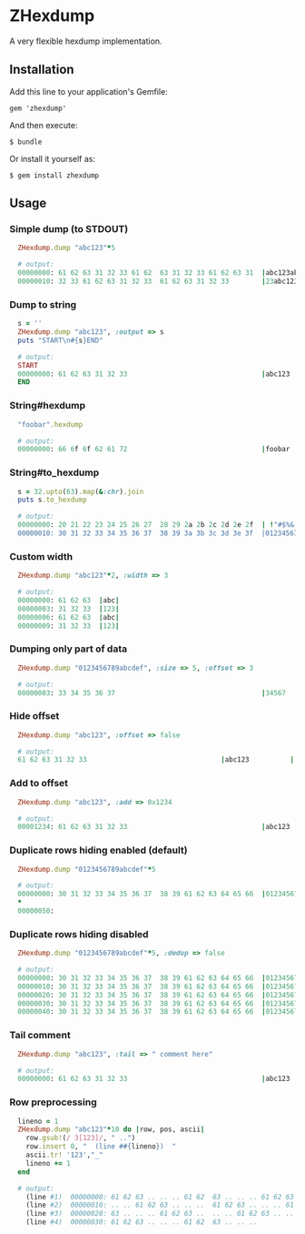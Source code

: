 # ZHexdump

A very flexible hexdump implementation.

## Installation

Add this line to your application's Gemfile:

    gem 'zhexdump'

And then execute:

    $ bundle

Or install it yourself as:

    $ gem install zhexdump

## Usage

### Simple dump (to STDOUT)
```ruby
  ZHexdump.dump "abc123"*5

  # output:
  00000000: 61 62 63 31 32 33 61 62  63 31 32 33 61 62 63 31  |abc123abc123abc1|
  00000010: 32 33 61 62 63 31 32 33  61 62 63 31 32 33        |23abc123abc123  |
```

### Dump to string
```ruby
  s = ''
  ZHexdump.dump "abc123", :output => s
  puts "START\n#{s}END"

  # output:
  START
  00000000: 61 62 63 31 32 33                                 |abc123          |
  END
```

### String#hexdump
```ruby
  "foobar".hexdump

  # output:
  00000000: 66 6f 6f 62 61 72                                 |foobar          |
```

### String#to_hexdump
```ruby
  s = 32.upto(63).map(&:chr).join
  puts s.to_hexdump

  # output:
  00000000: 20 21 22 23 24 25 26 27  28 29 2a 2b 2c 2d 2e 2f  | !"#$%&'()*+,-./|
  00000010: 30 31 32 33 34 35 36 37  38 39 3a 3b 3c 3d 3e 3f  |0123456789:;<=>?|
```

### Custom width
```ruby
  ZHexdump.dump "abc123"*2, :width => 3

  # output:
  00000000: 61 62 63  |abc|
  00000003: 31 32 33  |123|
  00000006: 61 62 63  |abc|
  00000009: 31 32 33  |123|
```

### Dumping only part of data
```ruby
  ZHexdump.dump "0123456789abcdef", :size => 5, :offset => 3

  # output:
  00000003: 33 34 35 36 37                                    |34567           |
```

### Hide offset
```ruby
  ZHexdump.dump "abc123", :offset => false

  # output:
  61 62 63 31 32 33                                 |abc123          |
```

### Add to offset
```ruby
  ZHexdump.dump "abc123", :add => 0x1234

  # output:
  00001234: 61 62 63 31 32 33                                 |abc123          |
```

### Duplicate rows hiding enabled (default)
```ruby
  ZHexdump.dump "0123456789abcdef"*5

  # output:
  00000000: 30 31 32 33 34 35 36 37  38 39 61 62 63 64 65 66  |0123456789abcdef|
  *
  00000050: 
```

### Duplicate rows hiding disabled
```ruby
  ZHexdump.dump "0123456789abcdef"*5, :dedup => false

  # output:
  00000000: 30 31 32 33 34 35 36 37  38 39 61 62 63 64 65 66  |0123456789abcdef|
  00000010: 30 31 32 33 34 35 36 37  38 39 61 62 63 64 65 66  |0123456789abcdef|
  00000020: 30 31 32 33 34 35 36 37  38 39 61 62 63 64 65 66  |0123456789abcdef|
  00000030: 30 31 32 33 34 35 36 37  38 39 61 62 63 64 65 66  |0123456789abcdef|
  00000040: 30 31 32 33 34 35 36 37  38 39 61 62 63 64 65 66  |0123456789abcdef|
```

### Tail comment
```ruby
  ZHexdump.dump "abc123", :tail => " comment here"

  # output:
  00000000: 61 62 63 31 32 33                                 |abc123          | comment here
```

### Row preprocessing
```ruby
  lineno = 1
  ZHexdump.dump "abc123"*10 do |row, pos, ascii|
    row.gsub!(/ 3[123]/, " ..")
    row.insert 0, "  (line ##{lineno})  "
    ascii.tr! '123',"_"
    lineno += 1
  end

  # output:
    (line #1)  00000000: 61 62 63 .. .. .. 61 62  63 .. .. .. 61 62 63 ..  |abc___abc___abc_|
    (line #2)  00000010: .. .. 61 62 63 .. .. ..  61 62 63 .. .. .. 61 62  |__abc___abc___ab|
    (line #3)  00000020: 63 .. .. .. 61 62 63 ..  .. .. 61 62 63 .. .. ..  |c___abc___abc___|
    (line #4)  00000030: 61 62 63 .. .. .. 61 62  63 .. .. ..              |abc___abc___    |
```
